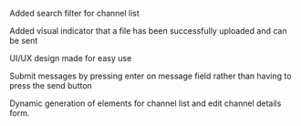 Added search filter for channel list

Added visual indicator that a file has been successfully uploaded and can be sent

UI/UX design made for easy use

Submit messages by pressing enter on message field rather than having to press the send button

Dynamic generation of elements for channel list and edit channel details form.

